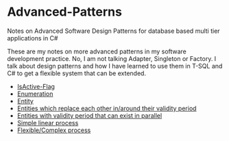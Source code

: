 # Advanced-Patterns
Notes on Advanced Software Design Patterns for database based multi tier applications in C#

These are my notes on more advanced patterns in my software development practice.
No, I am not talking Adapter, Singleton or Factory. 
I talk about design patterns and how I have learned to use them in T-SQL and C# to get a flexible system that can be extended.

- [IsActive-Flag](IsActive.md)
- [Enumeration](Enumeration.md)
- [Entity](Entity.md)
- [Entities which replace each other in/around their validity period](Entity-with-validity-period-one-active.md)
- [Entities with validity period that can exist in parallel](Entity-with-validity-period-that-can-exist-in-parallel.md)
- [Simple linear process](Process-Simple.md)
- [Flexible/Complex process](Process-Complex.md)


